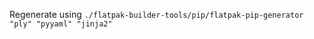 <!--
- SPDX-FileCopyrightText: None
- SPDX-License-Identifier: CC0-1.0
-->

Regenerate using `./flatpak-builder-tools/pip/flatpak-pip-generator "ply" "pyyaml" "jinja2"`
